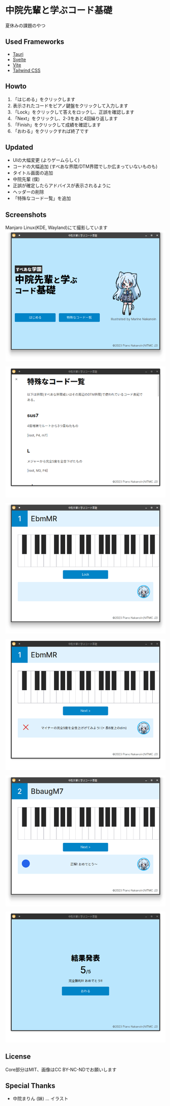 # 中院先輩と学ぶコード基礎
夏休みの課題のやつ

## Used Frameworks
- [Tauri](https://tauri.app)
- [Svelte](https://svelte.dev)
- [Vite](https://vitejs.dev)
- [Tailwind CSS](https://tailwindcss.com/)

## Howto
1. 「はじめる」をクリックします
2. 表示されたコードをピアノ鍵盤をクリックして入力します
3. 「Lock」をクリックして答えをロックし、正誤を確認します
4. 「Next」をクリックし、2-3をあと4回繰り返します
5. 「Finish」をクリックして成績を確認します
6. 「おわる」をクリックすれば終了です

## Updated
- UIの大幅変更 (よりゲームらしく)
- コードの大幅追加 (すべあな界隈/DTM界隈でしか広まっていないものも)
- タイトル画面の追加
- 中院先輩 (僕)
- 正誤が確定したらアドバイスが表示されるように
- ヘッダーの削除
- 「特殊なコード一覧」を追加

## Screenshots
Manjaro Linux(KDE, Wayland)にて撮影しています
![タイトル](screenshots/title.png)

![特殊なコード一覧](screenshots/chords.png)

![回答中](screenshots/question.png)

![誤答](screenshots/false.png)

![正答](screenshots/true.png)

![結果発表](screenshots/result.png)

## License
Core部分はMIT、画像はCC BY-NC-NDでお願いします

## Special Thanks
- 中院まりん (妹) ... イラスト
